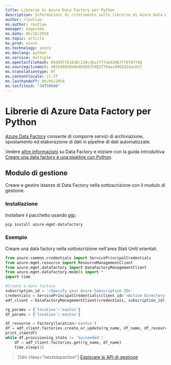 ```yaml
---
title: Librerie di Azure Data Factory per Python
description: Informazioni di riferimento sulle librerie di Azure Data Factory per Python
author: rloutlaw
ms.author: routlaw
manager: angerobe
ms.date: 05/10/2018
ms.topic: article
ms.prod: azure
ms.technology: azure
ms.devlang: python
ms.service: multiple
ms.openlocfilehash: 05d93f7d1838c110c3ba77f7abd3967f7870774b
ms.sourcegitcommit: d65549030a0edb50d75482f79aac0962d1dacb57
ms.translationtype: HT
ms.contentlocale: it-IT
ms.lasthandoff: 06/05/2018
ms.locfileid: "34759048"
---
```

# <a name="azure-data-factory-libraries-for-python"></a>Librerie di Azure Data Factory per Python

[Azure Data Factory](/azure/data-factory/) consente di comporre servizi di archiviazione, spostamento ed elaborazione di dati in pipeline di dati automatizzate.

Vedere [altre informazioni](/azure/data-factory/introduction) su Data Factory e iniziare con la guida introduttiva [Creare una data factory e una pipeline con Python](/azure/data-factory/quickstart-create-data-factory-python). 

## <a name="management-module"></a>Modulo di gestione

Creare e gestire istanze di Data Factory nella sottoscrizione con il modulo di gestione.

### <a name="installation"></a>Installazione

Installare il pacchetto usando [pip](https://pip.pypa.io/en/stable/quickstart/):

```bash
pip install azure-mgmt-datafactory 
```

### <a name="example"></a>Esempio 

Creare una data factory nella sottoscrizione nell'area Stati Uniti orientali.

```python
from azure.common.credentials import ServicePrincipalCredentials
from azure.mgmt.resource import ResourceManagementClient
from azure.mgmt.datafactory import DataFactoryManagementClient
from azure.mgmt.datafactory.models import *
import time

#Create a data factory
subscription_id = '<Specify your Azure Subscription ID>'
credentials = ServicePrincipalCredentials(client_id='<Active Directory application/client ID>', secret='<client secret>', tenant='<Active Directory tenant ID>')
adf_client = DataFactoryManagementClient(credentials, subscription_id)

rg_params = {'location':'eastus'}
df_params = {'location':'eastus'}  

df_resource = Factory(location='eastus')
df = adf_client.factories.create_or_update(rg_name, df_name, df_resource)
print_item(df)
while df.provisioning_state != 'Succeeded':
    df = adf_client.factories.get(rg_name, df_name)
    time.sleep(1)
```

> [!div class="nextstepaction"]
> [Esplorare le API di gestione](/python/api/overview/azure/datafactory/management)